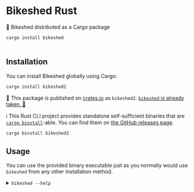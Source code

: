 # Bikeshed Rust

🦀 Bikeshed distributed as a Cargo package

<table align=center>

```sh
cargo install bikeshed
```

</table>

## Installation

You can install Bikeshed globally using Cargo:

```sh
cargo install bikeshed2
```

📛 This package is published on [crates.io](https://crates.io/) as `bikeshed2`. [`bikeshed` is already taken. 🙁](https://crates.io/crates/bikeshed)

ℹ This Rust CLI project provides standalone self-sufficient binaries that are [`cargo binstall`](https://github.com/cargo-bins/cargo-binstall)-able. You can find them on [the GitHub releases page](https://github.com/jcbhmr/bikeshed-builder/releases).

```sh
cargo binstall bikeshed2
```

## Usage

You can use the provided binary executable just as you normally would use `bikeshed` from any other installation method.

<details><summary><code>bikeshed --help</code></summary>

```
usage: bikeshed [-h] [--version] [-q] [-s] [-f] [-d] [-a] [--print {plain,console,markup,json}] [--die-on {everything,message,lint,warning,link-error,fatal,nothing}] [--die-when {early,late}] [--no-update] [--allow-nonlocal-files] [--allow-execute]
                {spec,echidna,watch,serve,update,issues-list,debug,refs,source,test,profile,template,wpt} ...

Bikeshed v4.1.6: Processes spec source files into valid HTML.

options:
  -h, --help            show this help message and exit
  --version             show program's version number and exit
  -q, --quiet           Silences one level of message, least-important first.
  -s, --silent          Shorthand for 'as many -q as you need to shut it up'
  -f, --force           Force the preprocessor to run to completion; fatal errors don't stop processing.
  -d, --dry-run         Prevents the processor from actually saving anything to disk, but otherwise fully runs.
  -a, --ascii-only      Force all Bikeshed messages to be ASCII-only.
  --print {plain,console,markup,json}
                        How Bikeshed formats its message output. Options are 'plain' (just text), 'console' (text with console color codes), 'markup' (XML), and 'json' (JSON stream). Defaults to 'console'.
  --die-on {everything,message,lint,warning,link-error,fatal,nothing}
                        Determines what sorts of errors cause Bikeshed to die (refuse to generate an output document). Default is 'fatal'; the -f flag is a shorthand for 'nothing'
  --die-when {early,late}
                        When a disallowed error should force Bikeshed to stop. 'early' causes it to stop immediately so you can deal with the first error; 'late' makes it process the entire document first and only stop at the end so you can see all the errors.
  --no-update           Skips checking if your data files are up-to-date.
  --allow-nonlocal-files
                        Allows Bikeshed to see/include files from folders higher than the one your source document is in.
  --allow-execute       Allow some features to execute arbitrary code from outside the Bikeshed codebase.

Subcommands:
  {spec,echidna,watch,serve,update,issues-list,debug,refs,source,test,profile,template,wpt}
    spec                Process a spec source file into a valid output file.
    echidna             Process a spec source file into a valid output file and publish it according to certain automatic protocols.
    watch               Process a spec source file into a valid output file, automatically rebuilding when it changes.
    serve               Identical to 'watch', but also serves the folder on localhost.
    update              Update supporting files (those in /spec-data).
    issues-list         Process a plain-text issues file into HTML. Call with no args to see an example input text.
    debug               Run various debugging commands.
    refs                Search Bikeshed's ref database.
    source              Tools for formatting the *source* document.
    test                Tools for running Bikeshed's testsuite.
    profile             Profiling Bikeshed. Needs graphviz, gprof2dot, and xdot installed.
    template            Outputs a skeleton .bs file for you to start with.
    wpt                 Tools for writing Web Platform Tests.
```

</details>
